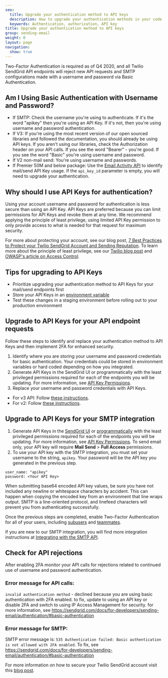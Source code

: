 ```yaml
---
seo:
  title: Upgrade your authentication method to API keys
  description: How to upgrade your authentication methods in your code to use API keys
  keywords: Authentication, authorization, API key
title: Upgrade your authentication method to API keys
group: sending-email
weight: 0
layout: page
navigation:
  show: true
---
```


<call-out type="warning">

Two-Factor Authentication is required as of Q4 2020, and all Twilio SendGrid API endpoints will reject new API requests and SMTP configurations made with a username and password via Basic Authentication.

</call-out>

## Am I Using Basic Authentication with Username and Password?

- If SMTP: Check the username you're using to authenticate. If it's the word "apikey" then you're using an API Key. If it's not, then you're using username and password authentication.
- If V3: If you're using the most recent version of our open sourced libraries and followed the documentation, you should already be using API keys. If you aren't using our libraries, check the Authorization header on your API calls. If you see the word "Bearer" - you're good. If you see the word "Basic" you're using username and password.
- If V2 non-mail send: You're using username and passwords.
- If Premier 50M and below package: Use the [Email Activity API](https://sendgrid.api-docs.io/v3.0/email-activity/) to identify mail/send API Key usage. If the `api_key_id` parameter is empty, you will need to upgrade your authentication.

## Why should I use API Keys for authentication?

Using your account username and password for authentication is less secure than using an API Key. API Keys are preferred because you can limit permissions for API Keys and revoke them at any time. We recommend applying the principle of least privilege, using limited API Key permission to only provide access to what is needed for that request for maximum security.

For more about protecting your account, see our blog post, [7 Best Practices to Protect your Twilio SendGrid Account and Sending Reputation](https://sendgrid.com/blog/7-best-practices-to-protect-your-twilo-sendgrid-account-and-sending-reputation/). To learn more about the principle of least privilege, see our [Twilio blog post](https://www.twilio.com/blog/principle-of-least-privilege-details-best-practices) and [OWASP's article on Access Control](https://owasp.org/www-community/Access_Control).

## Tips for upgrading to API Keys

- Prioritize upgrading your authentication method to API Keys for your mail/send endpoints first
- Store your API Keys in an [environment variable]({{root_url}}/ui/account-and-settings/api-keys/#storing-an-api-key-in-an-environment-variable)
- Test these changes in a staging environment before rolling out to your production environment

## Upgrade to API Keys for your API endpoint requests

Follow these steps to identify and replace your authentication method to API Keys and then implement 2FA for enhanced security.

1. Identify where you are storing your username and password credentials for basic authentication. Your credentials could be stored in environment variables or hard coded depending on how you integrated.
1. Generate API Keys in the SendGrid UI or programmatically with the least privileged permissions required for each of the endpoints you will be updating. For more information, see [API Key Permissions]({{root_url}}/ui/account-and-settings/api-keys/#api-key-permissions).
1. Replace your username and password credentials with API Keys.

- For v3 API: Follow [these instructions](https://sendgrid.api-docs.io/v3.0/how-to-use-the-sendgrid-v3-api/api-authentication).
- For v2: Follow [these instructions](https://www.twilio.com/docs/sendgrid/api/v2/mail#sending-email).

## Upgrade to API Keys for your SMTP integration

1. Generate API Keys in the [SendGrid UI](https://app.sendgrid.com/settings/api_keys) or [programmatically](https://sendgrid.api-docs.io/v3.0/api-keys/create-api-keys) with the least privileged permissions required for each of the endpoints you will be updating. For more information, see [API Key Permissions]({{root_url}}/ui/account-and-settings/api-keys/#api-key-permissions). To send email only, your API key will require **Mail Send** > **Full Access** permissions.
2. To use your API key with the SMTP integration, you must set your username to the string, `apikey`. Your password will be the API key you generated in the previous step.

```
user_name: "apikey"
password: <Your API Key>
```

<call-out>

When submitting base64 encoded API key values, be sure you have not included any newline or whitespace characters by accident. This can happen when copying the encoded key from an environment that line wraps output. SMTP is a line-oriented protocol, and linefeed characters will prevent you from authenticating successfully.

</call-out>

Once the previous steps are completed, enable Two-Factor Authentication for all of your users, including [subusers]({{root_url}}/ui/account-and-settings/subusers/) and [teammates]({{root_url}}/ui/account-and-settings/teammates/).

If you are new to our SMTP integration, you will find more integration instructions at [Integrating with the SMTP API]({{root_url}}/for-developers/sending-email/integrating-with-the-smtp-api/).

## Check for API rejections

After enabling 2FA monitor your API calls for rejections related to continued use of username and password authentication.

### Error message for API calls:

`invalid authentication method` - declined because you are using basic authentication with 2FA enabled. to fix, update to using an API key or disable 2FA and switch to using IP Access Management for security. for more information, see https://sendgrid.com/docs/for-developers/sending-email/authentication/#basic-authentication

### Error message for SMTP:

SMTP error message is: `535 Authentication failed: Basic authentication is not allowed with 2FA enabled`. To fix, see https://sendgrid.com/docs/for-developers/sending-email/authentication/#basic-authentication

For more information on how to secure your Twilio SendGrid account visit this [blog post](https://sendgrid.com/blog/7-best-practices-to-protect-your-twilo-sendgrid-account-and-sending-reputation/).

